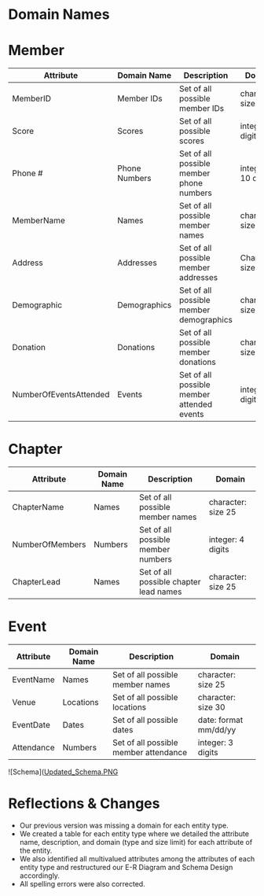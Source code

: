 # Domain Names

# Member
| Attribute       | Domain Name  | Description                                 | Domain                        |
|-----------------|--------------|---------------------------------------------|-------------------------------|
| MemberID        | Member IDs   | Set of all possible member IDs              | character: size 10            |
| Score           | Scores       | Set of all possible scores                  | integer: 3 digits             |
| Phone #         | Phone Numbers| Set of all possible member phone numbers    | integer: 10 digits            |
| MemberName      | Names        | Set of all possible member names            | character: size 25            |
| Address         | Addresses    | Set of all possible member addresses        | Character: size 30            |
| Demographic     | Demographics | Set of all possible member demographics     | character: size 25            |
| Donation        | Donations    | Set of all possible member donations        | character: size 25            |
| NumberOfEventsAttended | Events| Set of all possible member attended events | integer: 3 digits             |

# Chapter
| Attribute       | Domain Name  | Description                               | Domain                        |
|-----------------|--------------|-------------------------------------------|-------------------------------|
| ChapterName      | Names        | Set of all possible member names          | character: size 25            |
| NumberOfMembers | Numbers      | Set of all possible member numbers        | integer: 4 digits             |
| ChapterLead     | Names        | Set of all possible chapter lead names    | character: size 25            |

# Event
| Attribute   | Domain Name | Description                           | Domain                      |
|-------------|-------------|---------------------------------------|-----------------------------|
| EventName   | Names       | Set of all possible member names      | character: size 25          |
| Venue       | Locations   | Set of all possible locations         | character: size 30          |
| EventDate   | Dates       | Set of all possible dates             | date: format mm/dd/yy       |
| Attendance  | Numbers     | Set of all possible member attendance | integer: 3 digits           |


![Schema]([Updated_Schema.PNG](https://github.com/2024-databases-bereacollege/client-project-the-infinite-loopers/blob/main/Updated_Schema.PNG "Schema")

# Reflections & Changes
- Our previous version was missing a domain for each entity type. 
- We created a table for each entity type where we detailed the attribute name, description, and domain (type and size limit) for each attribute of the entity.
- We also identified all multivalued attributes among the attributes of each entity type and restructured our E-R Diagram and Schema Design accordingly. 
- All spelling errors were also corrected.

